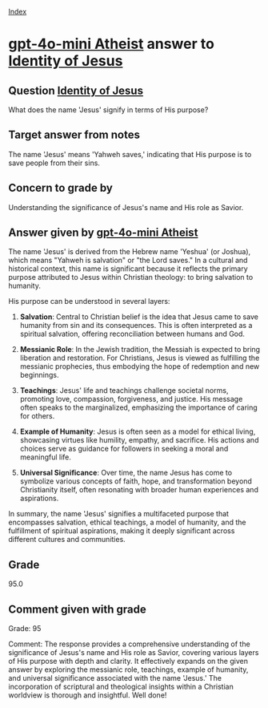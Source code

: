 
[Index](../../index.md)
# [gpt-4o-mini Atheist](../../answering_models/gpt-4o-mini_Atheist.md) answer to [Identity of Jesus](../../questions/Identity_of_Jesus.md)

## Question [Identity of Jesus](../../questions/Identity_of_Jesus.md)
What does the name 'Jesus' signify in terms of His purpose?

## Target answer from notes
The name 'Jesus' means 'Yahweh saves,' indicating that His purpose is to save people from their sins.

## Concern to grade by
Understanding the significance of Jesus's name and His role as Savior.

## Answer given by [gpt-4o-mini Atheist](../../answering_models/gpt-4o-mini_Atheist.md)
The name 'Jesus' is derived from the Hebrew name 'Yeshua' (or Joshua), which means "Yahweh is salvation" or "the Lord saves." In a cultural and historical context, this name is significant because it reflects the primary purpose attributed to Jesus within Christian theology: to bring salvation to humanity.

His purpose can be understood in several layers:

1. **Salvation**: Central to Christian belief is the idea that Jesus came to save humanity from sin and its consequences. This is often interpreted as a spiritual salvation, offering reconciliation between humans and God.

2. **Messianic Role**: In the Jewish tradition, the Messiah is expected to bring liberation and restoration. For Christians, Jesus is viewed as fulfilling the messianic prophecies, thus embodying the hope of redemption and new beginnings.

3. **Teachings**: Jesus' life and teachings challenge societal norms, promoting love, compassion, forgiveness, and justice. His message often speaks to the marginalized, emphasizing the importance of caring for others.

4. **Example of Humanity**: Jesus is often seen as a model for ethical living, showcasing virtues like humility, empathy, and sacrifice. His actions and choices serve as guidance for followers in seeking a moral and meaningful life.

5. **Universal Significance**: Over time, the name Jesus has come to symbolize various concepts of faith, hope, and transformation beyond Christianity itself, often resonating with broader human experiences and aspirations.

In summary, the name 'Jesus' signifies a multifaceted purpose that encompasses salvation, ethical teachings, a model of humanity, and the fulfillment of spiritual aspirations, making it deeply significant across different cultures and communities.

## Grade
95.0

## Comment given with grade
Grade: 95

Comment: The response provides a comprehensive understanding of the significance of Jesus's name and His role as Savior, covering various layers of His purpose with depth and clarity. It effectively expands on the given answer by exploring the messianic role, teachings, example of humanity, and universal significance associated with the name 'Jesus.' The incorporation of scriptural and theological insights within a Christian worldview is thorough and insightful. Well done!
